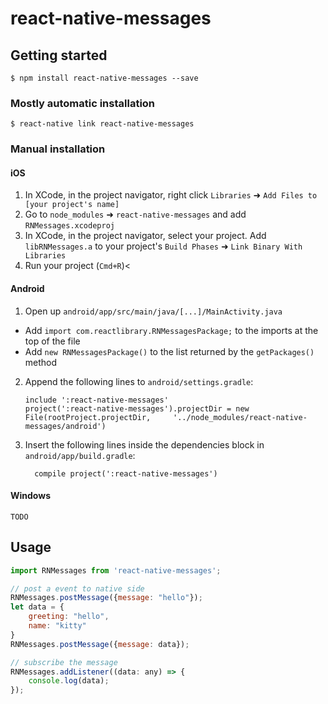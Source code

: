 
# react-native-messages

## Getting started

`$ npm install react-native-messages --save`

### Mostly automatic installation

`$ react-native link react-native-messages`

### Manual installation


#### iOS

1. In XCode, in the project navigator, right click `Libraries` ➜ `Add Files to [your project's name]`
2. Go to `node_modules` ➜ `react-native-messages` and add `RNMessages.xcodeproj`
3. In XCode, in the project navigator, select your project. Add `libRNMessages.a` to your project's `Build Phases` ➜ `Link Binary With Libraries`
4. Run your project (`Cmd+R`)<

#### Android

1. Open up `android/app/src/main/java/[...]/MainActivity.java`
  - Add `import com.reactlibrary.RNMessagesPackage;` to the imports at the top of the file
  - Add `new RNMessagesPackage()` to the list returned by the `getPackages()` method
2. Append the following lines to `android/settings.gradle`:
  	```
  	include ':react-native-messages'
  	project(':react-native-messages').projectDir = new File(rootProject.projectDir, 	'../node_modules/react-native-messages/android')
  	```
3. Insert the following lines inside the dependencies block in `android/app/build.gradle`:
  	```
      compile project(':react-native-messages')
  	```

#### Windows
    TODO


## Usage
```javascript
import RNMessages from 'react-native-messages';

// post a event to native side
RNMessages.postMessage({message: "hello"});
let data = {
    greeting: "hello",
    name: "kitty"
}
RNMessages.postMessage({message: data});

// subscribe the message
RNMessages.addListener((data: any) => {
    console.log(data);
});


```
